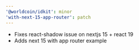 ```yaml
---
'@worldcoin/idkit': minor
'with-next-15-app-router': patch
---
```


- Fixes react-shadow issue on nextjs 15 + react 19
- Adds next 15 with app router example
